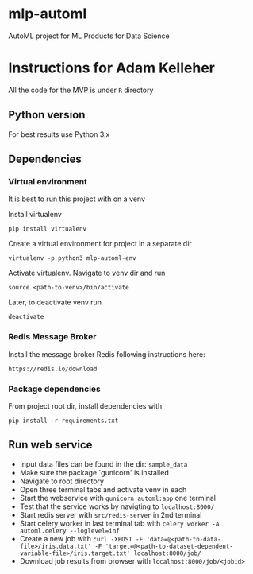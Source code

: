 # mlp-automl
AutoML project for ML Products for Data Science

# Instructions for Adam Kelleher
All the code for the MVP is under `R` directory

## Python version
For best results use Python 3.x

## Dependencies
### Virtual environment
It is best to run this project with on a venv

Install virtualenv

`pip install virtualenv`

Create a virtual environment for project in a separate dir

`virtualenv -p python3 mlp-automl-env`

Activate virtualenv. Navigate to venv dir and run

`source <path-to-venv>/bin/activate`

Later, to deactivate venv run

`deactivate`

### Redis Message Broker
Install the message broker Redis following instructions here:

`https://redis.io/download`

### Package dependencies

From project root dir, install dependencies with 

`pip install -r requirements.txt`

## Run web service
- Input data files can be found in the dir: `sample_data`
- Make sure the package `gunicorn' is installed
- Navigate to root directory
- Open three terminal tabs and activate venv in each
- Start the webservice with `gunicorn automl:app` one terminal
- Test that the service works by navigting to `localhost:8000/`
- Start redis server with `src/redis-server` in 2nd terminal
- Start celery worker in last terminal tab with `celery worker -A automl.celery --loglevel=inf`
- Create a new job with `curl -XPOST -F 'data=@<path-to-data-file>/iris.data.txt' -F 'target=@<path-to-dataset-dependent-variable-file>/iris.target.txt' localhost:8000/job/`
- Download job results from browser with `localhost:8000/job/<jobid>`
